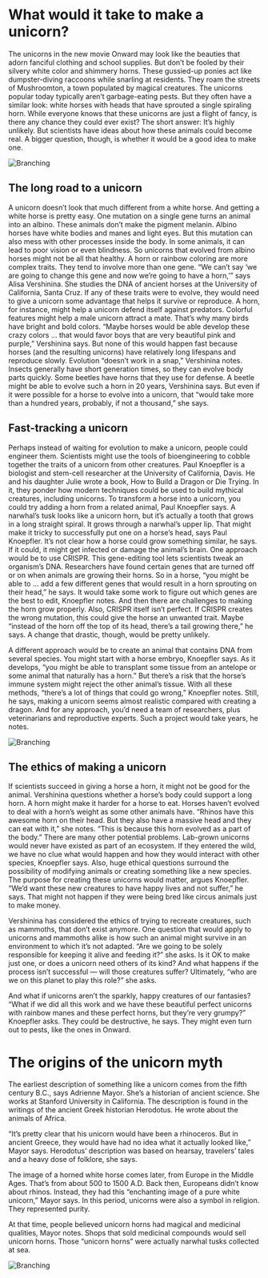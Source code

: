 # What would it take to make a unicorn?
The unicorns in the new movie Onward may look like the beauties that adorn fanciful clothing and school supplies. But don’t be fooled by their silvery white color and shimmery horns. These gussied-up ponies act like dumpster-diving raccoons while snarling at residents. They roam the streets of Mushroomton, a town populated by magical creatures.
The unicorns popular today typically aren’t garbage-eating pests. But they often have a similar look: white horses with heads that have sprouted a single spiraling horn. While everyone knows that these unicorns are just a flight of fancy, is there any chance they could ever exist?
The short answer: It’s highly unlikely. But scientists have ideas about how these animals could become real. A bigger question, though, is whether it would be a good idea to make one.

![Branching](https://www.magicmurals.com/media/catalog/product/cache/52105e658aa405df5fe1e163e56cb53a/C/F/CFO-0000000161.jpg)

## The long road to a unicorn
A unicorn doesn’t look that much different from a white horse. And getting a white horse is pretty easy. One mutation on a single gene turns an animal into an albino. These animals don’t make the pigment melanin. Albino horses have white bodies and manes and light eyes. But this mutation can also mess with other processes inside the body. In some animals, it can lead to poor vision or even blindness. So unicorns that evolved from albino horses might not be all that healthy. 
A horn or rainbow coloring are more complex traits. They tend to involve more than one gene. “We can’t say ‘we are going to change this gene and now we’re going to have a horn,’” says Alisa Vershinina. She studies the DNA of ancient horses at the University of California, Santa Cruz. 
If any of these traits were to evolve, they would need to give a unicorn some advantage that helps it survive or reproduce. A horn, for instance, might help a unicorn defend itself against predators. Colorful features might help a male unicorn attract a mate. That’s why many birds have bright and bold colors. “Maybe horses would be able develop these crazy colors … that would favor boys that are very beautiful pink and purple,” Vershinina says.
But none of this would happen fast because horses (and the resulting unicorns) have relatively long lifespans and reproduce slowly. Evolution “doesn’t work in a snap,” Vershinina notes. 
Insects generally have short generation times, so they can evolve body parts quickly. Some beetles have horns that they use for defense. A beetle might be able to evolve such a horn in 20 years, Vershinina says. But even if it were possible for a horse to evolve into a unicorn, that “would take more than a hundred years, probably, if not a thousand,” she says. 

## Fast-tracking a unicorn
Perhaps instead of waiting for evolution to make a unicorn, people could engineer them. Scientists might use the tools of bioengineering to cobble together the traits of a unicorn from other creatures. 
Paul Knoepfler is a biologist and stem-cell researcher at the University of California, Davis. He and his daughter Julie wrote a book, How to Build a Dragon or Die Trying. In it, they ponder how modern techniques could be used to build mythical creatures, including unicorns. To transform a horse into a unicorn, you could try adding a horn from a related animal, Paul Knoepfler says. 
A narwhal’s tusk looks like a unicorn horn, but it’s actually a tooth that grows in a long straight spiral. It grows through a narwhal’s upper lip. That might make it tricky to successfully put one on a horse’s head, says Paul Knoepfler. It’s not clear how a horse could grow something similar, he says. If it could, it might get infected or damage the animal’s brain.
One approach would be to use CRISPR. This gene-editing tool lets scientists tweak an organism’s DNA. Researchers have found certain genes that are turned off or on when animals are growing their horns. So in a horse, “you might be able to … add a few different genes that would result in a horn sprouting on their head,” he says.
It would take some work to figure out which genes are the best to edit, Knoepfler notes. And then there are challenges to making the horn grow properly. Also, CRISPR itself isn’t perfect. If CRISPR creates the wrong mutation, this could give the horse an unwanted trait. Maybe “instead of the horn off the top of its head, there’s a tail growing there,” he says. A change that drastic, though, would be pretty unlikely. 

A different approach would be to create an animal that contains DNA from several species. You might start with a horse embryo, Knoepfler says. As it develops, “you might be able to transplant some tissue from an antelope or some animal that naturally has a horn.” But there’s a risk that the horse’s immune system might reject the other animal’s tissue. 
With all these methods, “there’s a lot of things that could go wrong,” Knoepfler notes. Still, he says, making a unicorn seems almost realistic compared with creating a dragon. And for any approach, you’d need a team of researchers, plus veterinarians and reproductive experts. Such a project would take years, he notes. 

![Branching](https://investrends.ch/site/assets/files/24859/einhorn_shutterstock_307341374.960x533.jpg)

## The ethics of making a unicorn
If scientists succeed in giving a horse a horn, it might not be good for the animal. Vershinina questions whether a horse’s body could support a long horn. A horn might make it harder for a horse to eat. Horses haven’t evolved to deal with a horn’s weight as some other animals have. “Rhinos have this awesome horn on their head. But they also have a massive head and they can eat with it,” she notes. “This is because this horn evolved as a part of the body.”
There are many other potential problems. Lab-grown unicorns would never have existed as part of an ecosystem. If they entered the wild, we have no clue what would happen and how they would interact with other species, Knoepfler says. 
Also, huge ethical questions surround the possibility of modifying animals or creating something like a new species. The purpose for creating these unicorns would matter, argues Knoepfler. “We’d want these new creatures to have happy lives and not suffer,” he says. That might not happen if they were being bred like circus animals just to make money.

Vershinina has considered the ethics of trying to recreate creatures, such as mammoths, that don’t exist anymore. One question that would apply to unicorns and mammoths alike is how such an animal might survive in an environment to which it’s not adapted. “Are we going to be solely responsible for keeping it alive and feeding it?” she asks. Is it OK to make just one, or does a unicorn need others of its kind? And what happens if the process isn’t successful — will those creatures suffer? Ultimately, “who are we on this planet to play this role?” she asks. 

And what if unicorns aren’t the sparkly, happy creatures of our fantasies? “What if we did all this work and we have these beautiful perfect unicorns with rainbow manes and these perfect horns, but they’re very grumpy?” Knoepfler asks. They could be destructive, he says. They might even turn out to pests, like the ones in Onward.

# The origins of the unicorn myth
The earliest description of something like a unicorn comes from the fifth century B.C., says Adrienne Mayor. She’s a historian of ancient science. She works at Stanford University in California. The description is found in the writings of the ancient Greek historian Herodotus. He wrote about the animals of Africa. 

“It’s pretty clear that his unicorn would have been a rhinoceros. But in ancient Greece, they would have had no idea what it actually looked like,” Mayor says. Herodotus’ description was based on hearsay, travelers’ tales and a heavy dose of folklore, she says.

The image of a horned white horse comes later, from Europe in the Middle Ages. That’s from about 500 to 1500 A.D. Back then, Europeans didn’t know about rhinos. Instead, they had this “enchanting image of a pure white unicorn,” Mayor says. In this period, unicorns were also a symbol in religion. They represented purity.  

At that time, people believed unicorn horns had magical and medicinal qualities, Mayor notes. Shops that sold medicinal compounds would sell unicorn horns. Those “unicorn horns” were actually narwhal tusks collected at sea. 

![Branching](https://images2.minutemediacdn.com/image/upload/c_crop,h_2278,w_4052,x_158,y_0/v1554419885/shape/mentalfloss/51424-istock-527133391.jpg?itok=mfQmbHu2)
